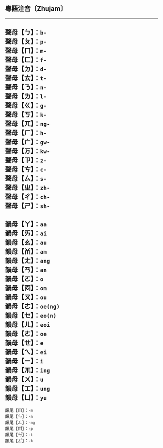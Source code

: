 ## 粵語注音〔Zhujam〕   
---   
聲母【ㄅ】：`b-`   
聲母【ㄆ】：`p-`   
聲母【ㄇ】：`m-`   
聲母【ㄈ】：`f-`   
聲母【ㄉ】：`d-`   
聲母【ㄊ】：`t-`   
聲母【ㄋ】：`n-`   
聲母【ㄌ】：`l-`   
聲母【ㄍ】：`g-`   
聲母【ㄎ】：`k-`   
聲母【ㄫ】：`ng-`   
聲母【ㄏ】：`h-`   
聲母【ㄬ】：`gw-`   
聲母【ㄪ】：`kw-`   
聲母【ㄗ】：`z-`   
聲母【ㄘ】：`c-`   
聲母【ㄙ】：`s-`   
聲母【ㄓ】：`zh-`   
聲母【ㄔ】：`ch-`   
聲母【ㄕ】：`sh-`   
---   
韻母【ㄚ】：`aa`   
韻母【ㄞ】：`ai`   
韻母【ㄠ】：`au`   
韻母【ㆰ】：`am`   
韻母【ㄤ】：`ang`   
韻母【ㄢ】：`an`   
韻母【ㄛ】：`o`   
韻母【ㆱ】：`om`   
韻母【ㄡ】：`ou`   
韻母【ㄜ】：`oe(ng)`   
韻母【ㆤ】：`eo(n)`   
韻母【ㄦ】：`eoi`   
韻母【ㄜ】：`oe`   
韻母【ㄝ】：`e`   
韻母【ㄟ】：`ei`   
韻母【ㄧ】：`i`   
韻母【ㆭ】：`ing`   
韻母【ㄨ】：`u`   
韻母【ㆲ】：`ung`   
韻母【ㄩ】：`yu`   
---   
韻尾【ㆬ】：`-m`   
韻尾【ㄣ】：`-n`   
韻尾【ㄥ】：`-ng`   
韻尾【ㆬ゚】：`-p`   
韻尾【ㄣ゚】：`-t`   
韻尾【ㄥ゚】：`-k`   
